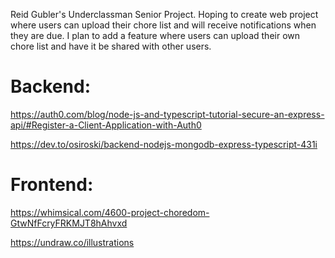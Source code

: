 Reid Gubler's Underclassman Senior Project.
Hoping to create web project where users can upload their chore list and will receive notifications when they are due. I plan to add a feature where users can upload their own chore list and have it be shared with other users.

# Backend:

https://auth0.com/blog/node-js-and-typescript-tutorial-secure-an-express-api/#Register-a-Client-Application-with-Auth0

https://dev.to/osiroski/backend-nodejs-mongodb-express-typescript-431i

# Frontend:

https://whimsical.com/4600-project-choredom-GtwNfFcryFRKMJT8hAhvxd

https://undraw.co/illustrations
